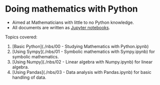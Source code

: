 # Doing mathematics with Python

- Aimed at Mathematicians with little to no Python knowledge.
- All documents are written as [Jupyter notebooks](./nbs/).

Topics covered:

1. [Basic Python](./nbs/00 - Studying Mathematics with Python.ipynb)
2. [Using Sympy](./nbs/01 - Symbolic mathematics with Sympy.ipynb) for symbolic
   mathematics.
3. [Using Numpy](./nbs/02 - Linear algebra with Numpy.ipynb) for linear algebra.
4. [Using Pandas](./nbs/03 - Data analysis with Pandas.ipynb) for basic handling
   of data.

